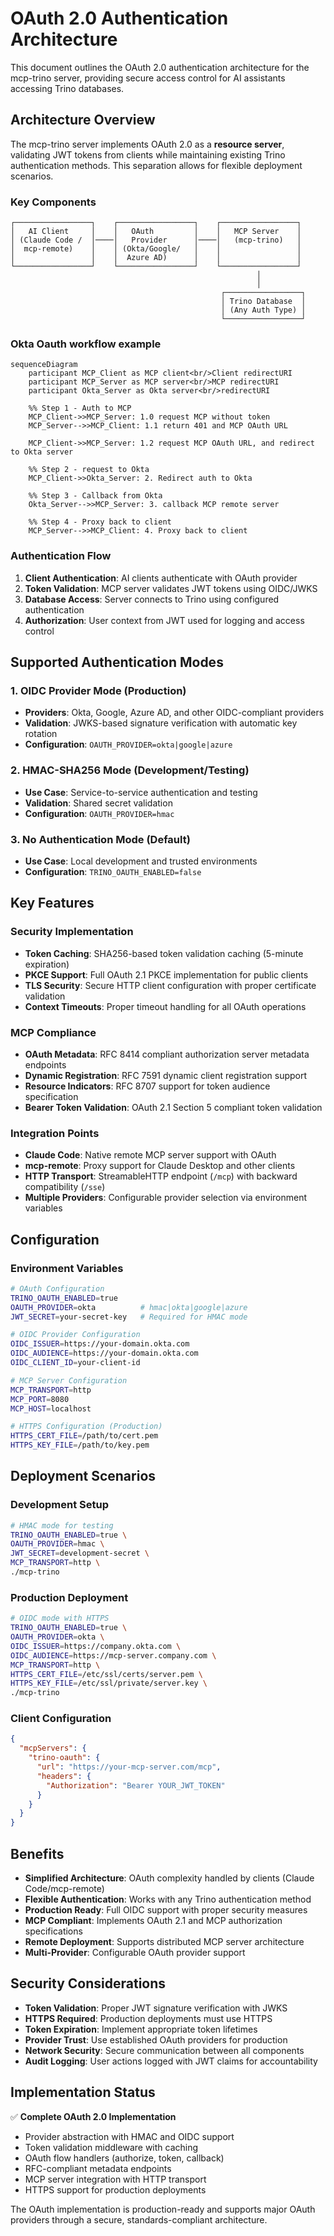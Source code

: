 # OAuth 2.0 Authentication Architecture

This document outlines the OAuth 2.0 authentication architecture for the mcp-trino server, providing secure access control for AI assistants accessing Trino databases.

## Architecture Overview

The mcp-trino server implements OAuth 2.0 as a **resource server**, validating JWT tokens from clients while maintaining existing Trino authentication methods. This separation allows for flexible deployment scenarios.

### Key Components

```
┌─────────────────┐    ┌─────────────────┐    ┌─────────────────┐
│   AI Client     │    │   OAuth         │    │   MCP Server    │
│ (Claude Code /  │────│   Provider      │────│   (mcp-trino)   │
│  mcp-remote)    │    │ (Okta/Google/   │    │                 │
│                 │    │  Azure AD)      │    │                 │
└─────────────────┘    └─────────────────┘    └─────────────────┘
                                                       │
                                                       │
                                               ┌─────────────────┐
                                               │ Trino Database  │
                                               │ (Any Auth Type) │
                                               └─────────────────┘
```

### Okta Oauth workflow example
```mermaid
sequenceDiagram
    participant MCP_Client as MCP client<br/>Client redirectURI
    participant MCP_Server as MCP server<br/>MCP redirectURI
    participant Okta_Server as Okta server<br/>redirectURI

    %% Step 1 - Auth to MCP
    MCP_Client->>MCP_Server: 1.0 request MCP without token
    MCP_Server-->>MCP_Client: 1.1 return 401 and MCP OAuth URL

    MCP_Client->>MCP_Server: 1.2 request MCP OAuth URL, and redirect to Okta server

    %% Step 2 - request to Okta
    MCP_Client->>Okta_Server: 2. Redirect auth to Okta

    %% Step 3 - Callback from Okta
    Okta_Server-->>MCP_Server: 3. callback MCP remote server

    %% Step 4 - Proxy back to client
    MCP_Server-->>MCP_Client: 4. Proxy back to client
```

### Authentication Flow

1. **Client Authentication**: AI clients authenticate with OAuth provider
2. **Token Validation**: MCP server validates JWT tokens using OIDC/JWKS
3. **Database Access**: Server connects to Trino using configured authentication
4. **Authorization**: User context from JWT used for logging and access control

## Supported Authentication Modes

### 1. OIDC Provider Mode (Production)
- **Providers**: Okta, Google, Azure AD, and other OIDC-compliant providers
- **Validation**: JWKS-based signature verification with automatic key rotation
- **Configuration**: `OAUTH_PROVIDER=okta|google|azure`

### 2. HMAC-SHA256 Mode (Development/Testing)
- **Use Case**: Service-to-service authentication and testing
- **Validation**: Shared secret validation
- **Configuration**: `OAUTH_PROVIDER=hmac`

### 3. No Authentication Mode (Default)
- **Use Case**: Local development and trusted environments
- **Configuration**: `TRINO_OAUTH_ENABLED=false`

## Key Features

### Security Implementation
- **Token Caching**: SHA256-based token validation caching (5-minute expiration)
- **PKCE Support**: Full OAuth 2.1 PKCE implementation for public clients
- **TLS Security**: Secure HTTP client configuration with proper certificate validation
- **Context Timeouts**: Proper timeout handling for all OAuth operations

### MCP Compliance
- **OAuth Metadata**: RFC 8414 compliant authorization server metadata endpoints
- **Dynamic Registration**: RFC 7591 dynamic client registration support
- **Resource Indicators**: RFC 8707 support for token audience specification
- **Bearer Token Validation**: OAuth 2.1 Section 5 compliant token validation

### Integration Points
- **Claude Code**: Native remote MCP server support with OAuth
- **mcp-remote**: Proxy support for Claude Desktop and other clients
- **HTTP Transport**: StreamableHTTP endpoint (`/mcp`) with backward compatibility (`/sse`)
- **Multiple Providers**: Configurable provider selection via environment variables

## Configuration

### Environment Variables

```bash
# OAuth Configuration
TRINO_OAUTH_ENABLED=true
OAUTH_PROVIDER=okta          # hmac|okta|google|azure
JWT_SECRET=your-secret-key   # Required for HMAC mode

# OIDC Provider Configuration
OIDC_ISSUER=https://your-domain.okta.com
OIDC_AUDIENCE=https://your-domain.okta.com
OIDC_CLIENT_ID=your-client-id

# MCP Server Configuration
MCP_TRANSPORT=http
MCP_PORT=8080
MCP_HOST=localhost

# HTTPS Configuration (Production)
HTTPS_CERT_FILE=/path/to/cert.pem
HTTPS_KEY_FILE=/path/to/key.pem
```

## Deployment Scenarios

### Development Setup
```bash
# HMAC mode for testing
TRINO_OAUTH_ENABLED=true \
OAUTH_PROVIDER=hmac \
JWT_SECRET=development-secret \
MCP_TRANSPORT=http \
./mcp-trino
```

### Production Deployment
```bash
# OIDC mode with HTTPS
TRINO_OAUTH_ENABLED=true \
OAUTH_PROVIDER=okta \
OIDC_ISSUER=https://company.okta.com \
OIDC_AUDIENCE=https://mcp-server.company.com \
MCP_TRANSPORT=http \
HTTPS_CERT_FILE=/etc/ssl/certs/server.pem \
HTTPS_KEY_FILE=/etc/ssl/private/server.key \
./mcp-trino
```

### Client Configuration
```json
{
  "mcpServers": {
    "trino-oauth": {
      "url": "https://your-mcp-server.com/mcp",
      "headers": {
        "Authorization": "Bearer YOUR_JWT_TOKEN"
      }
    }
  }
}
```

## Benefits

- **Simplified Architecture**: OAuth complexity handled by clients (Claude Code/mcp-remote)
- **Flexible Authentication**: Works with any Trino authentication method
- **Production Ready**: Full OIDC support with proper security measures
- **MCP Compliant**: Implements OAuth 2.1 and MCP authorization specifications
- **Remote Deployment**: Supports distributed MCP server architecture
- **Multi-Provider**: Configurable OAuth provider support

## Security Considerations

- **Token Validation**: Proper JWT signature verification with JWKS
- **HTTPS Required**: Production deployments must use HTTPS
- **Token Expiration**: Implement appropriate token lifetimes
- **Provider Trust**: Use established OAuth providers for production
- **Network Security**: Secure communication between all components
- **Audit Logging**: User actions logged with JWT claims for accountability

## Implementation Status

✅ **Complete OAuth 2.0 Implementation**
- Provider abstraction with HMAC and OIDC support
- Token validation middleware with caching
- OAuth flow handlers (authorize, token, callback)
- RFC-compliant metadata endpoints
- MCP server integration with HTTP transport
- HTTPS support for production deployments

The OAuth implementation is production-ready and supports major OAuth providers through a secure, standards-compliant architecture.